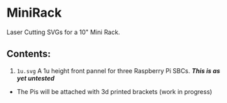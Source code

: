 # MiniRack

Laser Cutting SVGs for a 10" Mini Rack.

## Contents:

1. ```1u.svg``` A 1u height front pannel for three Raspberry Pi SBCs. **_This is as yet untested_**
  - The Pis will be attached with 3d printed brackets (work in progress)
